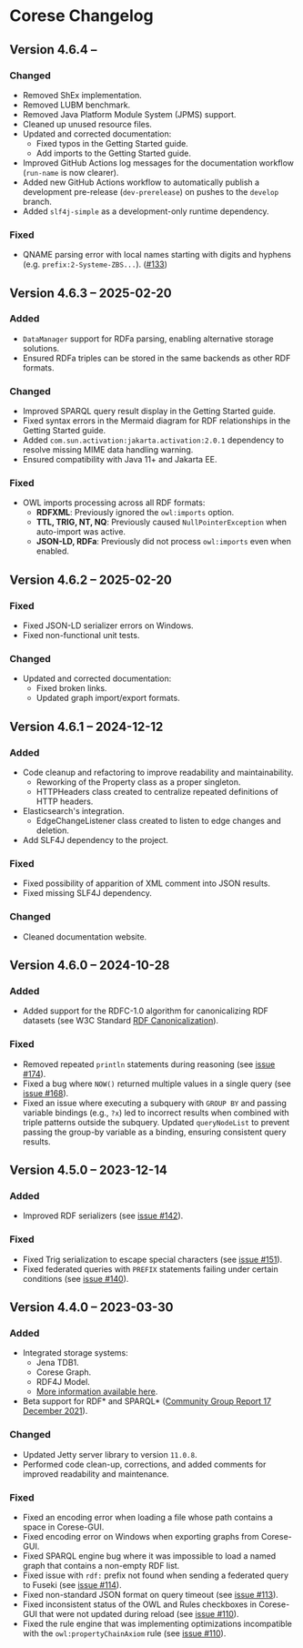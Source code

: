 <!-- markdownlint-disable MD024 -->
# Corese Changelog

## Version 4.6.4 –

### Changed

- Removed ShEx implementation.
- Removed LUBM benchmark.
- Removed Java Platform Module System (JPMS) support.
- Cleaned up unused resource files.
- Updated and corrected documentation:
  - Fixed typos in the Getting Started guide.
  - Add imports to the Getting Started guide.
- Improved GitHub Actions log messages for the documentation workflow (`run-name` is now clearer).
- Added new GitHub Actions workflow to automatically publish a development pre-release (`dev-prerelease`) on pushes to the `develop` branch.
- Added `slf4j-simple` as a development-only runtime dependency.

### Fixed

- QNAME parsing error with local names starting with digits and hyphens (e.g. `prefix:2-Systeme-ZBS...`). ([#133](https://github.com/.../issues/133))

## Version 4.6.3 – 2025-02-20

### Added

- `DataManager` support for RDFa parsing, enabling alternative storage solutions.
- Ensured RDFa triples can be stored in the same backends as other RDF formats.

### Changed

- Improved SPARQL query result display in the Getting Started guide.
- Fixed syntax errors in the Mermaid diagram for RDF relationships in the Getting Started guide.
- Added `com.sun.activation:jakarta.activation:2.0.1` dependency to resolve missing MIME data handling warning.
- Ensured compatibility with Java 11+ and Jakarta EE.

### Fixed

- OWL imports processing across all RDF formats:
  - **RDFXML**: Previously ignored the `owl:imports` option.
  - **TTL, TRIG, NT, NQ**: Previously caused `NullPointerException` when auto-import was active.
  - **JSON-LD, RDFa**: Previously did not process `owl:imports` even when enabled.

## Version 4.6.2 – 2025-02-20

### Fixed

- Fixed JSON-LD serializer errors on Windows.
- Fixed non-functional unit tests.

### Changed

- Updated and corrected documentation:
  - Fixed broken links.
  - Updated graph import/export formats.

## Version 4.6.1 – 2024-12-12

### Added

- Code cleanup and refactoring to improve readability and maintainability.
  - Reworking of the Property class as a proper singleton.
  - HTTPHeaders class created to centralize repeated definitions of HTTP headers.
- Elasticsearch's integration.
  - EdgeChangeListener class created to listen to edge changes and deletion.
- Add SLF4J dependency to the project.
  
### Fixed

- Fixed possibility of apparition of XML comment into JSON results.
- Fixed missing SLF4J dependency.

### Changed

- Cleaned documentation website.

## Version 4.6.0 – 2024-10-28

### Added

- Added support for the RDFC-1.0 algorithm for canonicalizing RDF datasets (see W3C Standard [RDF Canonicalization](https://www.w3.org/TR/rdf-canon/)).

### Fixed

- Removed repeated `println` statements during reasoning (see [issue #174](https://github.com/Wimmics/corese/issues/174)).
- Fixed a bug where `NOW()` returned multiple values in a single query (see [issue #168](https://github.com/Wimmics/corese/issues/168)).
- Fixed an issue where executing a subquery with `GROUP BY` and passing variable bindings (e.g., `?x`) led to incorrect results when combined with triple patterns outside the subquery. Updated `queryNodeList` to prevent passing the group-by variable as a binding, ensuring consistent query results.

## Version 4.5.0 – 2023-12-14

### Added

- Improved RDF serializers (see [issue #142](https://github.com/Wimmics/corese/issues/142)).

### Fixed

- Fixed Trig serialization to escape special characters (see [issue #151](https://github.com/Wimmics/corese/issues/151)).
- Fixed federated queries with `PREFIX` statements failing under certain conditions (see [issue #140](https://github.com/Wimmics/corese/issues/140)).

## Version 4.4.0 – 2023-03-30

### Added

- Integrated storage systems:
  - Jena TDB1.
  - Corese Graph.
  - RDF4J Model.
  - [More information available here](https://github.com/Wimmics/corese/blob/master/docs/storage/Configuring%20and%20Connecting%20to%20Different%20Storage%20Systems%20in%20Corese.md).
- Beta support for RDF\* and SPARQL\* ([Community Group Report 17 December 2021](https://w3c.github.io/rdf-star/cg-spec/2021-12-17.html)).

### Changed

- Updated Jetty server library to version `11.0.8`.
- Performed code clean-up, corrections, and added comments for improved readability and maintenance.

### Fixed

- Fixed an encoding error when loading a file whose path contains a space in Corese-GUI.
- Fixed encoding error on Windows when exporting graphs from Corese-GUI.
- Fixed SPARQL engine bug where it was impossible to load a named graph that contains a non-empty RDF list.
- Fixed issue with `rdf:` prefix not found when sending a federated query to Fuseki (see [issue #114](https://github.com/Wimmics/corese/issues/114)).
- Fixed non-standard JSON format on query timeout (see [issue #113](https://github.com/Wimmics/corese/issues/113)).
- Fixed inconsistent status of the OWL and Rules checkboxes in Corese-GUI that were not updated during reload (see [issue #110](https://github.com/Wimmics/corese/issues/110)).
- Fixed the rule engine that was implementing optimizations incompatible with the `owl:propertyChainAxiom` rule (see [issue #110](https://github.com/Wimmics/corese/issues/110)).
